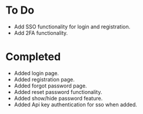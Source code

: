 # To Do

- Add SSO functionality for login and registration.
- Add 2FA functionality.

# Completed

- Added login page.
- Added registration page.
- Added forgot password page.
- Added reset password functionality.
- Added show/hide password feature.
- Added Api key authentication for sso when added.